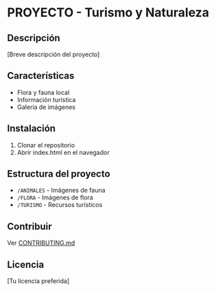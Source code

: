 # PROYECTO - Turismo y Naturaleza

## Descripción
[Breve descripción del proyecto]

## Características
- Flora y fauna local
- Información turística
- Galería de imágenes

## Instalación
1. Clonar el repositorio
2. Abrir index.html en el navegador

## Estructura del proyecto
- `/ANIMALES` - Imágenes de fauna
- `/FLORA` - Imágenes de flora
- `/TURISMO` - Recursos turísticos

## Contribuir
Ver [CONTRIBUTING.md](CONTRIBUTING.md)

## Licencia
[Tu licencia preferida]
